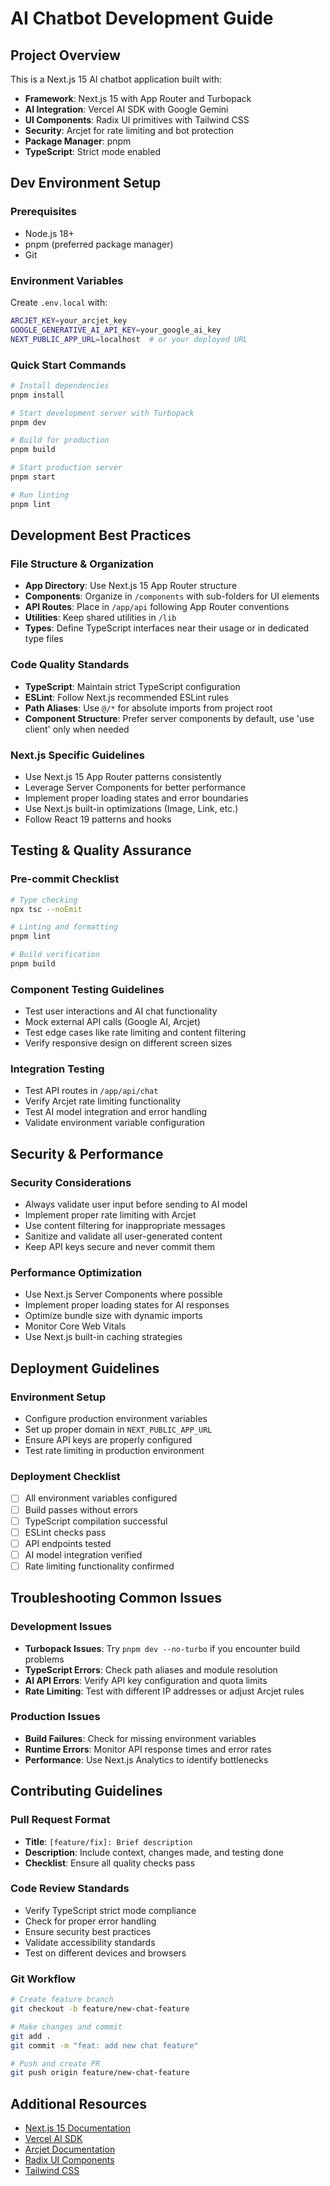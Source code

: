 # AI Chatbot Development Guide

## Project Overview
This is a Next.js 15 AI chatbot application built with:
- **Framework**: Next.js 15 with App Router and Turbopack
- **AI Integration**: Vercel AI SDK with Google Gemini
- **UI Components**: Radix UI primitives with Tailwind CSS
- **Security**: Arcjet for rate limiting and bot protection
- **Package Manager**: pnpm
- **TypeScript**: Strict mode enabled

## Dev Environment Setup

### Prerequisites
- Node.js 18+ 
- pnpm (preferred package manager)
- Git

### Environment Variables
Create `.env.local` with:
```bash
ARCJET_KEY=your_arcjet_key
GOOGLE_GENERATIVE_AI_API_KEY=your_google_ai_key
NEXT_PUBLIC_APP_URL=localhost  # or your deployed URL
```

### Quick Start Commands
```bash
# Install dependencies
pnpm install

# Start development server with Turbopack
pnpm dev

# Build for production
pnpm build

# Start production server
pnpm start

# Run linting
pnpm lint
```

## Development Best Practices

### File Structure & Organization
- **App Directory**: Use Next.js 15 App Router structure
- **Components**: Organize in `/components` with sub-folders for UI elements
- **API Routes**: Place in `/app/api` following App Router conventions
- **Utilities**: Keep shared utilities in `/lib`
- **Types**: Define TypeScript interfaces near their usage or in dedicated type files

### Code Quality Standards
- **TypeScript**: Maintain strict TypeScript configuration
- **ESLint**: Follow Next.js recommended ESLint rules
- **Path Aliases**: Use `@/*` for absolute imports from project root
- **Component Structure**: Prefer server components by default, use 'use client' only when needed

### Next.js Specific Guidelines
- Use Next.js 15 App Router patterns consistently
- Leverage Server Components for better performance
- Implement proper loading states and error boundaries
- Use Next.js built-in optimizations (Image, Link, etc.)
- Follow React 19 patterns and hooks

## Testing & Quality Assurance

### Pre-commit Checklist
```bash
# Type checking
npx tsc --noEmit

# Linting and formatting
pnpm lint

# Build verification
pnpm build
```

### Component Testing Guidelines
- Test user interactions and AI chat functionality
- Mock external API calls (Google AI, Arcjet)
- Test edge cases like rate limiting and content filtering
- Verify responsive design on different screen sizes

### Integration Testing
- Test API routes in `/app/api/chat`
- Verify Arcjet rate limiting functionality
- Test AI model integration and error handling
- Validate environment variable configuration

## Security & Performance

### Security Considerations
- Always validate user input before sending to AI model
- Implement proper rate limiting with Arcjet
- Use content filtering for inappropriate messages
- Sanitize and validate all user-generated content
- Keep API keys secure and never commit them

### Performance Optimization
- Use Next.js Server Components where possible
- Implement proper loading states for AI responses
- Optimize bundle size with dynamic imports
- Monitor Core Web Vitals
- Use Next.js built-in caching strategies

## Deployment Guidelines

### Environment Setup
- Configure production environment variables
- Set up proper domain in `NEXT_PUBLIC_APP_URL`
- Ensure API keys are properly configured
- Test rate limiting in production environment

### Deployment Checklist
- [ ] All environment variables configured
- [ ] Build passes without errors
- [ ] TypeScript compilation successful
- [ ] ESLint checks pass
- [ ] API endpoints tested
- [ ] AI model integration verified
- [ ] Rate limiting functionality confirmed

## Troubleshooting Common Issues

### Development Issues
- **Turbopack Issues**: Try `pnpm dev --no-turbo` if you encounter build problems
- **TypeScript Errors**: Check path aliases and module resolution
- **AI API Errors**: Verify API key configuration and quota limits
- **Rate Limiting**: Test with different IP addresses or adjust Arcjet rules

### Production Issues
- **Build Failures**: Check for missing environment variables
- **Runtime Errors**: Monitor API response times and error rates
- **Performance**: Use Next.js Analytics to identify bottlenecks

## Contributing Guidelines

### Pull Request Format
- **Title**: `[feature/fix]: Brief description`
- **Description**: Include context, changes made, and testing done
- **Checklist**: Ensure all quality checks pass

### Code Review Standards
- Verify TypeScript strict mode compliance
- Check for proper error handling
- Ensure security best practices
- Validate accessibility standards
- Test on different devices and browsers

### Git Workflow
```bash
# Create feature branch
git checkout -b feature/new-chat-feature

# Make changes and commit
git add .
git commit -m "feat: add new chat feature"

# Push and create PR
git push origin feature/new-chat-feature
```

## Additional Resources
- [Next.js 15 Documentation](https://nextjs.org/docs)
- [Vercel AI SDK](https://sdk.vercel.ai/docs)
- [Arcjet Documentation](https://docs.arcjet.com)
- [Radix UI Components](https://radix-ui.com)
- [Tailwind CSS](https://tailwindcss.com/docs)